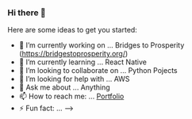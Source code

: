 ### Hi there 👋


Here are some ideas to get you started:

- 🔭 I’m currently working on ... Bridges to Prosperity (https://bridgestoprosperity.org/)
- 🌱 I’m currently learning ...  React Native
- 👯 I’m looking to collaborate on ... Python Pojects
- 🤔 I’m looking for help with ...  AWS
- 💬 Ask me about ...  Anything
- 📫 How to reach me: ... [Portfolio](http://jasonhemann.tech)
- ⚡ Fun fact: ...
-->
